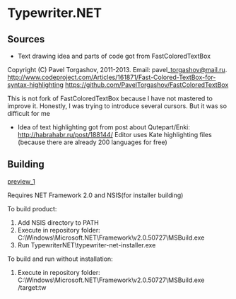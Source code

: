 Typewriter.NET
==============

Sources
-------

- Text drawing idea and parts of code got from FastColoredTextBox

Copyright (C) Pavel Torgashov, 2011-2013.
Email: pavel\_torgashov@mail.ru.
http://www.codeproject.com/Articles/161871/Fast-Colored-TextBox-for-syntax-highlighting
https://github.com/PavelTorgashov/FastColoredTextBox

This is not fork of FastColoredTextBox because I have not mastered to improve it.
Honestly, I was trying to introduce several cursors. But it was so difficult for me

- Idea of text highlighting got from post about Qutepart/Enki: http://habrahabr.ru/post/188144/
Editor uses Kate highlighting files (because there are already 200 languages for free)

Building
--------

[preview_1]([[https://github.com/cser/typewriter-net/tree/master/TypewriterNET/previews/preview_1.png]] "Typewriter.NET")

Requires NET Framework 2.0 and NSIS(for installer building)

To build product:

1. Add NSIS directory to PATH
2. Execute in repository folder:
	C:\Windows\Microsoft.NET\Framework\v2.0.50727\MSBuild.exe 
3. Run TypewriterNET\typewriter-net-installer.exe

To build and run without installation:

1. Execute in repository folder:
	C:\Windows\Microsoft.NET\Framework\v2.0.50727\MSBuild.exe /target:tw
